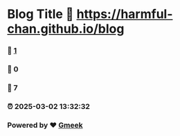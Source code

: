 # Blog Title :link: https://harmful-chan.github.io/blog 
### :page_facing_up: [1](https://harmful-chan.github.io/blog/tag.html) 
### :speech_balloon: 0 
### :hibiscus: 7 
### :alarm_clock: 2025-03-02 13:32:32 
### Powered by :heart: [Gmeek](https://github.com/Meekdai/Gmeek)
